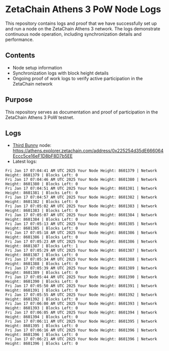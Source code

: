 # ZetaChain Athens 3 PoW Node Logs
This repository contains logs and proof that we have successfully set up and run a node on the ZetaChain Athens 3 network. The logs demonstrate continuous node operation, including synchronization details and performance.

## Contents
- Node setup information
- Synchronization logs with block height details
- Ongoing proof of work logs to verify active participation in the ZetaChain network

## Purpose
This repository serves as documentation and proof of participation in the ZetaChain Athens 3 PoW testnet.

## Logs

- [Third Bunny](https://thirdbunny.xyz/) node: https://athens.explorer.zetachain.com/address/0x225254d35dE666064Eccc5ce16eF1D8bF8D7b5EE
- Latest logs:
```
Fri Jan 17 07:04:41 AM UTC 2025 Your Node Height: 8601379 | Network Height: 8601379 | Blocks Left: 0
Fri Jan 17 07:04:46 AM UTC 2025 Your Node Height: 8601380 | Network Height: 8601380 | Blocks Left: 0
Fri Jan 17 07:04:51 AM UTC 2025 Your Node Height: 8601381 | Network Height: 8601381 | Blocks Left: 0
Fri Jan 17 07:04:57 AM UTC 2025 Your Node Height: 8601382 | Network Height: 8601382 | Blocks Left: 0
Fri Jan 17 07:05:02 AM UTC 2025 Your Node Height: 8601383 | Network Height: 8601383 | Blocks Left: 0
Fri Jan 17 07:05:07 AM UTC 2025 Your Node Height: 8601384 | Network Height: 8601384 | Blocks Left: 0
Fri Jan 17 07:05:13 AM UTC 2025 Your Node Height: 8601385 | Network Height: 8601385 | Blocks Left: 0
Fri Jan 17 07:05:18 AM UTC 2025 Your Node Height: 8601386 | Network Height: 8601386 | Blocks Left: 0
Fri Jan 17 07:05:23 AM UTC 2025 Your Node Height: 8601386 | Network Height: 8601387 | Blocks Left: 1
Fri Jan 17 07:05:29 AM UTC 2025 Your Node Height: 8601387 | Network Height: 8601387 | Blocks Left: 0
Fri Jan 17 07:05:34 AM UTC 2025 Your Node Height: 8601388 | Network Height: 8601388 | Blocks Left: 0
Fri Jan 17 07:05:39 AM UTC 2025 Your Node Height: 8601389 | Network Height: 8601389 | Blocks Left: 0
Fri Jan 17 07:05:44 AM UTC 2025 Your Node Height: 8601390 | Network Height: 8601390 | Blocks Left: 0
Fri Jan 17 07:05:50 AM UTC 2025 Your Node Height: 8601391 | Network Height: 8601391 | Blocks Left: 0
Fri Jan 17 07:05:55 AM UTC 2025 Your Node Height: 8601392 | Network Height: 8601392 | Blocks Left: 0
Fri Jan 17 07:06:00 AM UTC 2025 Your Node Height: 8601393 | Network Height: 8601393 | Blocks Left: 0
Fri Jan 17 07:06:05 AM UTC 2025 Your Node Height: 8601394 | Network Height: 8601394 | Blocks Left: 0
Fri Jan 17 07:06:11 AM UTC 2025 Your Node Height: 8601395 | Network Height: 8601395 | Blocks Left: 0
Fri Jan 17 07:06:16 AM UTC 2025 Your Node Height: 8601396 | Network Height: 8601396 | Blocks Left: 0
Fri Jan 17 07:06:21 AM UTC 2025 Your Node Height: 8601396 | Network Height: 8601396 | Blocks Left: 0
```
